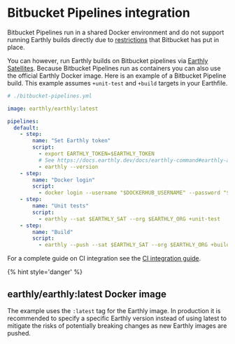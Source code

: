 # Bitbucket Pipelines integration

Bitbucket Pipelines run in a shared Docker environment and do not support running Earthly builds directly due to [restrictions](https://jira.atlassian.com/browse/BCLOUD-21419) that Bitbucket has put in place.

You can however, run Earthly builds on Bitbucket pipelines via [Earthly Satellites](../../cloud/satellites.md). Because Bitbucket Pipelines run as containers you can also use the official Earthly Docker image. Here is an example of a Bitbucket Pipeline build. This example assumes `+unit-test` and `+build` targets in your Earthfile.

```yml
# ./bitbucket-pipelines.yml

image: earthly/earthly:latest

pipelines:
  default:
    - step:
        name: "Set Earthly token"
        script:
          - export EARTHLY_TOKEN=$EARTHLY_TOKEN
          # See https://docs.earthly.dev/docs/earthly-command#earthly-account-create-token to obtain a token.
          - earthly --version
    - step:
        name: "Docker login"
        script:
          - docker login --username "$DOCKERHUB_USERNAME" --password "$DOCKERHUB_TOKEN"
    - step:
        name: "Unit tests"
        script:
          - earthly --sat $EARTHLY_SAT --org $EARTHLY_ORG +unit-test
    - step:
        name: "Build"
        script:
          - earthly --push --sat $EARTHLY_SAT --org $EARTHLY_ORG +build
```

For a complete guide on CI integration see the [CI integration guide](../overview.md).

{% hint style='danger' %}

## earthly/earthly:latest Docker image

The example uses the `:latest` tag for the Earthly image. In production it is recommended to specify a specific Earthly version instead of using latest to mitigate the risks of potentially breaking changes as new Earthly images are pushed.
